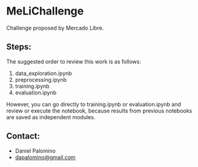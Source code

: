 # MeLiChallenge
Challenge proposed by Mercado Libre.

## Steps:
The suggested order to review this work is as follows:
1. data_exploration.ipynb
2. preprocessing.ipynb
3. training.ipynb
4. evaluation.ipynb

However, you can go directly to training.ipynb or evaluation.ipynb and review or execute the notebook, because results from previous notebooks are saved as independent modules.

## Contact:
- Daniel Palomino
- dapalomino@gmail.com
